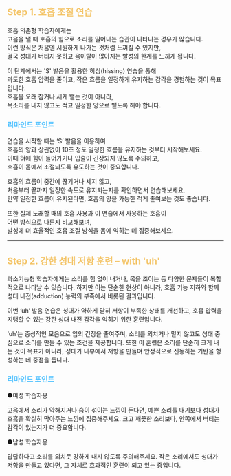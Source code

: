 ## <span style="color:#f4c66c">Step 1. 호흡 조절 연습</span>

호흡 의존형 학습자에게는  
고음을 낼 때 호흡의 힘으로 소리를 밀어내는 습관이 나타나는 경우가 많습니다.  
이런 방식은 처음엔 시원하게 나가는 것처럼 느껴질 수 있지만,  
결국 성대가 버티지 못하고 음이탈이 많아지는 발성의 한계를 느끼게 됩니다.

이 단계에서는 'S' 발음을 활용한 히싱(hissing) 연습을 통해  
과도한 호흡 압력을 줄이고, 작은 흐름을 일정하게 유지하는 감각을 경험하는 것이 목표입니다.  
호흡을 오래 참거나 세게 뱉는 것이 아니라,  
목소리를 내지 않고도 적고 일정한 양으로 뱉도록 해야 합니다.

### <span style="color:#4FC1FF">리마인드 포인트</span>

연습을 시작할 때는 ‘S’ 발음을 이용하여  
호흡의 양과 상관없이 10초 정도 일정한 흐름을 유지하는 것부터 시작해보세요.  
이때 혀에 힘이 들어가거나 입술이 긴장되지 않도록 주의하고,  
호흡이 몸에서 조절되도록 유도하는 것이 중요합니다.

호흡의 흐름이 중간에 끊기거나 세지 않고,  
처음부터 끝까지 일정한 속도로 유지되는지를 확인하면서 연습해보세요.  
만약 일정한 흐름이 유지된다면, 호흡의 양을 가능한 적게 줄여보는 것도 좋습니다.

또한 실제 노래할 때의 호흡 사용과 이 연습에서 사용하는 호흡이  
어떤 방식으로 다른지 비교해보며,  
발성에 더 효율적인 호흡 조절 방식을 몸에 익히는 데 집중해보세요.

---

## <span style="color:#f4c66c">Step 2. 강한 성대 저항 훈련 – with 'uh'</span>

과소기능형 학습자에게는 소리를 힘 없이 내거나, 목을 조이는 등 다양한 문제들이 복합적으로 나타날 수 있습니다. 
하지만 이는 단순한 현상이 아니라, 호흡 기능 저하와 함께 성대 내전(adduction) 능력의 부족에서 비롯된 결과입니다.

이번 ‘uh’ 발음 연습은
성대가 약하게 닫혀 저항이 부족한 상태를 개선하고,
호흡 압력을 지탱할 수 있는 강한 성대 내전 감각을 익히기 위한 훈련입니다.

‘uh’는 중성적인 모음으로 입의 긴장을 줄여주며,
소리를 외치거나 밀지 않고도 성대 중심으로 소리를 만들 수 있는 조건을 제공합니다.
또한 이 훈련은 소리를 단순히 크게 내는 것이 목표가 아니라,
성대가 내부에서 저항을 만들며 안정적으로 진동하는 기반을 형성하는 데 중점을 둡니다.

### <span style="color:#4FC1FF">리마인드 포인트</span>

●여성 학습자용

고음에서 소리가 약해지거나 숨이 섞이는 느낌이 든다면,
예쁜 소리를 내기보다 성대가 호흡을 확실히 막아주는 느낌에 집중해주세요.
크고 깨끗한 소리보다, 안쪽에서 버티는 감각이 있는지가 더 중요합니다.

●남성 학습자용

답답하다고 소리를 외치듯 강하게 내지 않도록 주의해주세요.
작은 소리에서도 성대가 저항을 만들고 있다면,
그 자체로 효과적인 훈련이 되고 있는 중입니다.
